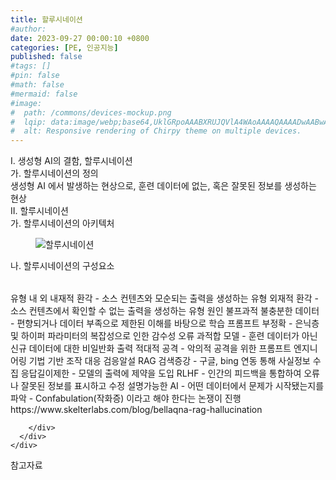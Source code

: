 ```yaml
---
title: 할루시네이션
#author: 
date: 2023-09-27 00:00:10 +0800
categories: [PE, 인공지능]
published: false
#tags: []
#pin: false
#math: false
#mermaid: false
#image:
#  path: /commons/devices-mockup.png
#  lqip: data:image/webp;base64,UklGRpoAAABXRUJQVlA4WAoAAAAQAAAADwAABwAAQUxQSDIAAAARL0AmbZurmr57yyIiqE8oiG0bejIYEQTgqiDA9vqnsUSI6H+oAERp2HZ65qP/VIAWAFZQOCBCAAAA8AEAnQEqEAAIAAVAfCWkAALp8sF8rgRgAP7o9FDvMCkMde9PK7euH5M1m6VWoDXf2FkP3BqV0ZYbO6NA/VFIAAAA
#  alt: Responsive rendering of Chirpy theme on multiple devices.
---
```


<div class="post-wrap">
  <div class="para">
    <div class="para-title">
      I. 생성형 AI의 결함, 할루시네이션
    </div>
    <div class="para-cntnt">
      <div class="para">
        <div class="para-title">
          가. 할루시네이션의 정의
        </div>
        <div class="para-cntnt">
            생성형 AI 에서 발생하는 현상으로, 훈련 데이터에 없는, 혹은 잘못된 정보를 생성하는 현상
        </div>
      </div>
    </div>
  </div>
  
  <div class="para">
    <div class="para-title">
      II. 할루시네이션
    </div>
    <div class="para-cntnt">
      <div class="para">
        <div class="para-title">
          가. 할루시네이션의 아키텍처
        </div>
        <div class="para-cntnt">
          <figure class="post-figure">
            <img src="/assets/img/posts/할루시네이션.png" alt="할루시네이션">
<!--            <figcaption>Source: Unveiling the Metaverse: Exploring Emerging Trends, Multifaceted Perspectives, and Future Challenges</figcaption>-->
          </figure>
        </div>
      </div>
      <div class="para">
        <div class="para-title">
          나. 할루시네이션의 구성요소
        </div>
        <div class="para-cntnt">
          <table class="post-table">
          </table>
          유형 내 외
  내재적 환각 - 소스 컨텐츠와 모순되는 출력을 생성하는 유형
  외재적 환각 - 소스 컨텐츠에서 확인할 수 없는 출력을 생성하는 유형
원인 불프과적
  불충분한 데이터 - 편향되거나 데이터 부족으로 제한된 이해를 바탕으로 학습
  프롬프트 부정확 - 은닉층 및 하이퍼 파라미터의 복잡성으로 인한 감수성 오류
  과적합 모델 - 훈련 데이터가 아닌 신규 데이터에 대한 비일반화 출력
  적대적 공격 - 악의적 공격을 위한 프롬프트 엔지니어링 기법 기반 조작
대응 검응알설
  RAG 검색증강 - 구글, bing 연동 통해 사실정보 수집
  응답길이제한 - 모델의 출력에 제약을 도입
  RLHF - 인간의 피드백을 통합하여 오류나 잘못된 정보를 표시하고 수정
  설명가능한 AI - 어떤 데이터에서 문제가 시작됐는지를 파악
- Confabulation(작화증) 이라고 해야 한다는 논쟁이 진행
https://www.skelterlabs.com/blog/bellaqna-rag-hallucination

        </div>
      </div>
    </div>
  </div>

  <div class="refr-wrap">
    <div class="refr-title">
        참고자료
    </div>
    <ol class="refr-list">
    <!--    <li>(나현식, 최대선) <a target="_blank" href="https://scienceon.kisti.re.kr/commons/util/originalView.do?cn=JAKO202225948430499&oCn=JAKO202225948430499&dbt=JAKO&journal=NJOU00291864">메타버스 보안 위협 요소 및 대응 방안 검토</a></li>-->
    <!--    <li>(M. Uddin, S. Manickam, H. Ullah, M. Obaidat and A. Dandoush) <a target="_blank" href="https://ieeexplore.ieee.org/abstract/document/10138386">Unveiling the Metaverse: Exploring Emerging Trends, Multifaceted Perspectives, and Future Challenges</a></li>-->
    </ol>
  </div>
</div>
